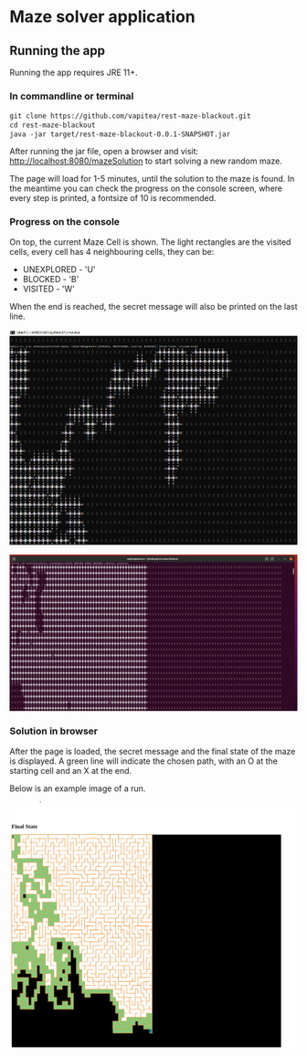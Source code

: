 # Maze solver application

## Running the app

Running the app requires JRE 11+.

### In commandline or terminal
```
git clone https://github.com/vapitea/rest-maze-blackout.git
cd rest-maze-blackout
java -jar target/rest-maze-blackout-0.0.1-SNAPSHOT.jar
```

After running the jar file, open a browser and visit: [http://localhost:8080/mazeSolution](http://localhost:8080/mazeSolution) to start solving a new random maze.

The page will load for 1-5 minutes, until the solution to the maze is found. In the meantime you can check the progress on the console screen, where every step is printed, a fontsize of 10 is recommended.

### Progress on the console

On top, the current Maze Cell is shown. 
The light rectangles are the visited cells, every cell has 4 neighbouring cells, they can be:  
* UNEXPLORED - 'U'
* BLOCKED - 'B'
* VISITED - 'W'

When the end is reached, the secret message will also be printed on the last line.


![Progress-on-console-windows](./documents/images/progress-on-console-windows.png)

![Progress-on-console](./documents/images/progress-on-console.png)


### Solution in browser

After the page is loaded, the secret message and the final state of the maze is displayed. A green line will indicate the chosen path, with an O
 at the starting cell and an X at the end.
 
Below is an example image of a run.


![Final-state-image](./documents/images/maze-solution-browser.png)







